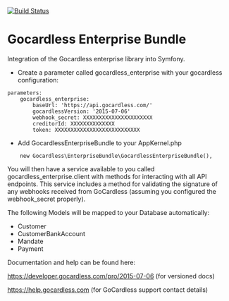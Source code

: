 [![Build Status](https://api.travis-ci.org/Lendable/GocardlessEnterpriseBundle.svg)](https://travis-ci.org/Lendable/GocardlessEnterpriseBundle)

Gocardless Enterprise Bundle
============================

Integration of the Gocardless enterprise library into Symfony.

* Create a parameter called gocardless_enterprise with your gocardless configuration:
```
parameters:
    gocardless_enterprise:
        baseUrl: 'https://api.gocardless.com/'
        gocardlessVersion: '2015-07-06'
        webhook_secret: XXXXXXXXXXXXXXXXXXXXXX
        creditorId: XXXXXXXXXXXXXX
        token: XXXXXXXXXXXXXXXXXXXXXXXXXXX
```
* Add GocardlessEnterpriseBundle to your AppKernel.php
```
    new Gocardless\EnterpriseBundle\GocardlessEnterpriseBundle(),
```            

You will then have a service available to you called gocardless_enterprise.client with methods for interacting with all API endpoints.
This service includes a method for validating the signature of any webhooks received from GoCardless (assuming you configured the webhook_secret properly).

The following Models will be mapped to your Database automatically:
* Customer
* CustomerBankAccount
* Mandate
* Payment

Documentation and help can be found here:

https://developer.gocardless.com/pro/2015-07-06 (for versioned docs)

https://help.gocardless.com (for GoCardless support contact details)
